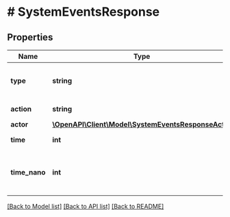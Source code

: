 # # SystemEventsResponse

## Properties

Name | Type | Description | Notes
------------ | ------------- | ------------- | -------------
**type** | **string** | The type of object emitting the event | [optional]
**action** | **string** | The type of event | [optional]
**actor** | [**\OpenAPI\Client\Model\SystemEventsResponseActor**](SystemEventsResponseActor.md) |  | [optional]
**time** | **int** | Timestamp of event | [optional]
**time_nano** | **int** | Timestamp of event, with nanosecond accuracy | [optional]

[[Back to Model list]](../../README.md#models) [[Back to API list]](../../README.md#endpoints) [[Back to README]](../../README.md)
